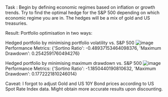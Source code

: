 Task : Begin by defining economic regimes based on inflation or growth trends. Try to find the optimal hedge for the S&P 500 depending on which economic regime you are in. The hedges will be a mix of gold and US treasuries. 

Result: Portfolio optimisation in two ways:

Hedged portfolio by minimising portfolio volatility vs. S&P 500
![image](https://github.com/user-attachments/assets/a3458c6d-46de-46a3-bdba-aeb9343e762a)
Performance Metrics: {'Sortino Ratio': -0.48937153464098376, 'Maximum Drawdown': 0.2542591760494276}


Hedged portfolio by minimising maximum drawdown vs. S&P 500
![image](https://github.com/user-attachments/assets/39e448ca-fd11-443a-9d75-1eac416beb94)
Performance Metrics: {'Sortino Ratio': -1.1850440190810632, 'Maximum Drawdown': 0.1772221810246014}

Caveat: I forgot to adjust Gold and US 10Y Bond prices according to US Spot Rate Index data. Might obtain more accurate results upon discounting.
